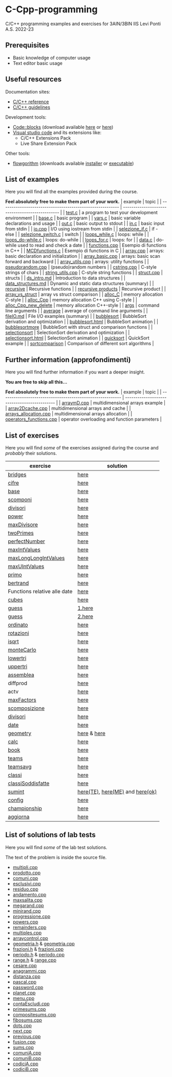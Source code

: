# C-Cpp-programming
C/C++ programming examples and exercises for 3AIN/3BIN IIS Levi Ponti A.S. 2022-23
## Prerequisites
* Basic knowledge of computer usage
* Text editor basic usage
## Useful resources
Documentation sites:
* [C/C++ reference](https://en.cppreference.com/w/)
* [C/C++ guidelines](https://isocpp.github.io/CppCoreGuidelines/CppCoreGuidelines)

Development tools:
* [Code::blocks](https://www.codeblocks.org/) (download available [here](https://www.fosshub.com/Code-Blocks.html?dwl=codeblocks-20.03mingw-nosetup.exe) or [here](http://sourceforge.net/projects/codeblocks/files/Binaries/20.03/Windows/codeblocks-20.03mingw-setup.exe))
* [Visual studio code](https://code.visualstudio.com/) and its extensions like:
  + C/C++ Extensions Pack
  + Live Share Extension Pack

Other tools:
* [flowgorithm](http://www.flowgorithm.org/) (downloads available [installer](http://www.flowgorithm.org/download/files/Flowgorithm-Setup.zip) or [executable](http://www.flowgorithm.org/download/files/Flowgorithm-exe-only.zip))

## List of examples
Here you will find all the examples provided during the course.

**Feel absolutely free to make them part of your work.**
| example                                                   | topic                                           |
| --------------------------------------------------------- | ----------------------------------------------- |
| [test.c](examples/test.c)                                 | a program to test your development environment  |
| [base.c](examples/base.c)                                 | basic program                                   |
| [vars.c](examples/vars.c)                                 | basic variable declarations and usage           |
| [out.c](examples/out.c)                                   | basic output to stdout                          |
| [in.c](examples/in.c)                                     | basic input from stdin                          |
| [io.cpp](examples/io.cpp)                                 | I/O using iostream from stdin                   |
| [selezione_if.c](examples/selezione_if.c)                 | if - else                                       |
| [selezione_switch.c](examples/selezione_switch.c)         | switch                                          |
| [loops_while.c](examples/loops_while.c)                   | loops: while                                    |
| [loops_do-while.c](examples/loops_do-while.c)             | loops: do-while                                 |
| [loops_for.c](examples/loops_for.c)                       | loops: for                                      |
| [data.c](examples/data.c)                                 | do-while used to read and check a date          |
| [functions.cpp](examples/functions.cpp)                   | Esempio di functions in C++                     |
| [MCDfunctions.c](examples/MCDFunctions.c)                 | Esempio di functions in C                       |
| [array.cpp](examples/array.cpp)                           | arrays: basic declaration and initialization    |
| [array_basic.cpp](examples/array_basic.cpp)               | arrays: basic scan forward and backward         |
| [array_utils.cpp](examples/array_utils.cpp)               | arrays: utility functions                       |
| [pseudorandom.cpp](examples/pseudorandom.cpp)             | (pseudo)random numbers                          |
| [cstring.cpp](examples/cstring.cpp)                       | C-style strings of chars                        |
| [string_utils.cpp](examples/string_utils.cpp)             | C-style string functions                        |
| [struct.cpp](examples/struct.cpp)                         | structs                                         |
| [ds_intro.md](examples/ds_intro.md)                       | Introduction to data structures                 |
| [data_structures.md](examples/data_structures.md)         | Dynamic and static data structures (summary)    |
| [recursive](examples/recursive.cpp)                       | Recursive functions                             |
| [recursive products](examples/recursiveProduct.cpp)       | Recursive product                               |
| [array_vs_struct](examples/array_vs_struct.cpp)           | array vs struct comparison                      |
| [alloc_C](examples/alloc_C.c)                             | memory allocation C-style                       |
| [alloc_Cpp](examples/alloc_Cpp.cpp)                       | memory allocation C++ using C-style             |
| [alloc_Cpp_new_delete](examples/alloc_Cpp_new_delete.cpp) | memory allocation C++-style                     |
| [args](examples/args.cpp)                                 | command line arguments                          |
| [average](examples/average.cpp)                           | average of command line arguments               |
| [fileIO.md](examples/fileIO.md)                           | File I/O examples (summary)                     |
| [bubblesort](examples/bubblesort.cpp)                     | BubbleSort derivation and optimization          |
| [bubblesort.html](examples/bubblesort.html)               | BubbleSort animation                            |
| [bubblesortmore](examples/bubblesortmore.cpp)             | BubbleSort with struct and comparison functions |
| [selectionsort](examples/selectionsort.cpp)               | SelectionSort derivation and optimization       |
| [selectionsort.html](examples/selectionsort.html)         | SelectionSort animation                         |
| [quicksort](examples/quicksort.cpp)                       | QuickSort example                               |
| [sortcomparison](examples/sortcomparison.cpp)             | Comparison of different sort algorithms         |

## Further information (approfondimenti)
Here you will find further information if you want a deeper insight.

**You are free to skip all this...**

**Feel absolutely free to make them part of your work.**
| example                                                    | topic                                        |
| ---------------------------------------------------------- | -------------------------------------------- |
| [arraymD.cpp](further/arraymD.cpp)                         | multidimensional arrays example              |
| [array2Dcache.cpp](further/array2Dcache.cpp)               | multidimensional arrays and cache            |
| [arrays_allocation.cpp](further/arrays_allocation.cpp)     | multidimensional arrays allocation           |
| [operators_functions.cpp](further/operators_functions.cpp) | operator overloading and function parameters |

## List of exercises
Here you will find *some* of the exercises assigned during the course and *probably* their solutions.

| exercise                                                  | solution                                                                                                      |
| --------------------------------------------------------- | ------------------------------------------------------------------------------------------------------------- |
| [bridges](exercises/bridges.md)                           | [here](solutions/bridges.c)                                                                                   |
| [cifre](exercises/cifre.md)                               | [here](solutions/cifre.c)                                                                                     |
| [base](exercises/base.md)                                 | [here](solutions/base.c)                                                                                      |
| [scomponi](exercises/scomponi.md)                         | [here](solutions/scomponi.c)                                                                                  |
| [divisori](exercises/divisori.md)                         | [here](solutions/divisori.c)                                                                                  |
| [power](exercises/power.md)                               | [here](solutions/power.cpp)                                                                                   |
| [maxDivisore](exercises/maxDivisore.md)                   | [here](solutions/maxDivisore.cpp)                                                                             |
| [twoPrimes](exercises/twoPrimes.md)                       | [here](solutions/twoPrimes.cpp)                                                                               |
| [perfectNumber](exercises/perfectNumber.md)               | [here](solutions/perfectNumber.cpp)                                                                           |
| [maxIntValues](exercises/maxIntValues.md)                 | [here](solutions/maxIntValues.cpp)                                                                            |
| [maxLongLongIntValues](exercises/maxLongLongIntValues.md) | [here](solutions/maxLongLongIntValues.cpp)                                                                    |
| [maxUIntValues](exercises/maxUIntValues.md)               | [here](solutions/maxUIntValues.cpp)                                                                           |
| [primo](exercises/primo.md)                               | [here](solutions/primo.cpp)                                                                                   |
| [bertrand](exercises/bertrand.md)                         | [here](solutions/bertrand.cpp)                                                                                |
| Functions relative alle date                              | [here](solutions/dateExercise.cpp)                                                                            |
| [cubes](exercises/cubes.md)                               | [here](solutions/cubes.cpp)                                                                                   |
| [guess](exercises/guess.md)                               | [1.here](solutions/youguess.cpp)                                                                              |
| [guess](exercises/guess.md)                               | [2.here](solutions/iguess.cpp)                                                                                |
| [ordinato](exercises/ordinato.md)                         | [here](solutions/ordinato.cpp)                                                                                |
| [rotazioni](exercises/rotazioni.md)                       | [here](solutions/rotazioni.cpp)                                                                               |
| [isqrt](exercises/isqrt.md)                               | [here](solutions/isqrt.cpp)                                                                                   |
| [monteCarlo](exercises/monteCarlo.md)                     | [here](solutions/monteCarlo.cpp)                                                                              |
| [lowertri](exercises/lowertri.md)                         | [here](solutions/lowertri.cpp)                                                                                |
| [uppertri](exercises/uppertri.md)                         | [here](solutions/uppertri.cpp)                                                                                |
| [assemblea](exercises/assemblea.md)                       | [here](solutions/assemblea.cpp)                                                                               |
| diffprod                                                  | [here](solutions/diffprod.cpp)                                                                                |
| actv                                                      | [here](solutions/actv.cpp)                                                                                    |
| [maxFactors](exercises/maxFactors.md)                     | [here](solutions/maxfactors.cpp)                                                                              |
| [scomposizione](exercises/scomposizione.md)               | [here](solutions/scomposizione.cpp)                                                                           |
| [divisori](exercises/divisori2.md)                        | [here](solutions/divisori.cpp)                                                                                |
| [date](exercises/date.md)                                 | [here](solutions/date.cpp)                                                                                    |
| [geometry](exercises/geometry.md)                         | [here](solutions/geometry.cpp) & [here](solutions/geometry.h)                                                 |
| [calc](exercises/calc.md)                                 | [here](solutions/calc.cpp)                                                                                    |
| [book](exercises/book.md)                                 | [here](solutions/book.cpp)                                                                                    |
| [teams](exercises/teams.md)                               | [here](solutions/teams.cpp)                                                                                   |
| [teamsavg](exercises/teamsavg.md)                         | [here](solutions/teamsavg.cpp)                                                                                |
| [classi](exercises/classi.md)                             | [here](solutions/classi.cpp)                                                                                  |
| [classiSoddisfatte](exercises/classiSoddisfatte.md)       | [here](solutions/classiSoddisfatte.cpp)                                                                       |
| [sumint](exercises/sumint.md)                             | [here(TE)](solutions/sumintTE.cpp), [here(ME)](solutions/sumintME.cpp) and [here(ok)](solutions/sumintOK.cpp) |
| [config](exercises/config.md)                             | [here](solutions/config.cpp)                                                                                  |
| [championship](exercises/championship.md)                 | [here](solutions/championship.cpp)                                                                            |
| [aggiorna](exercises/aggiorna.md)                         | [here](solutions/aggiorna.cpp)                                                                                |

## List of solutions of lab tests
Here you will find *some* of the lab test solutions.

The text of the problem is inside the source file.

* [multipli.cpp](tests/multipli.cpp)
* [prodotto.cpp](tests/prodotto.cpp)
* [comuni.cpp](tests/comuni.cpp)
* [esclusivi.cpp](tests/esclusivi.cpp)
* [residuo.cpp](tests/residuo.cpp)
* [andamento.cpp](tests/andamento.cpp)
* [maxsalita.cpp](tests/maxsalita.cpp)
* [megarand.cpp](tests/megarand.cpp)
* [minirand.cpp](tests/minirand.cpp)
* [progressione.cpp](tests/progressione.cpp)
* [powers.cpp](tests/powers.cpp)
* [remainders.cpp](tests/remainders.cpp)
* [multiples.cpp](tests/multiples.cpp)
* [arraycontrol.cpp](tests/arraycontrol.cpp)
* [geometria.h](tests/geometria.h) & [geometria.cpp](tests/geometria.cpp)
* [frazioni.h](tests/frazioni.h) & [frazioni.cpp](tests/frazioni.cpp)
* [periodo.h](tests/periodo.h) & [periodo.cpp](tests/periodo.cpp)
* [range.h](tests/range.h) & [range.cpp](tests/range.cpp)
* [cesare.cpp](tests/cesare.cpp)
* [anagrammi.cpp](tests/anagrammi.cpp)
* [distanza.cpp](tests/distanza.cpp)
* [pascal.cpp](tests/pascal.cpp)
* [password.cpp](tests/password.cpp)
* [planet.cpp](tests/planet.cpp)
* [menu.cpp](tests/menu.cpp)
* [contaEscludi.cpp](tests/contaEscludi.cpp)
* [primesums.cpp](tests/primesums.cpp)
* [compositesums.cpp](tests/compositesums.cpp)
* [fibosums.cpp](tests/fibosums.cpp)
* [dots.cpp](tests/dots.cpp)
* [next.cpp](tests/next.cpp)
* [previous.cpp](tests/previous.cpp)
* [fusion.cpp](tests/fusion.cpp)
* [sums.cpp](tests/sums.cpp)
* [comuniA.cpp](tests/comuniA.cpp)
* [comuniB.cpp](tests/comuniB.cpp)
* [codiciA.cpp](tests/codiciA.cpp)
* [codiciB.cpp](tests/codiciB.cpp)
 